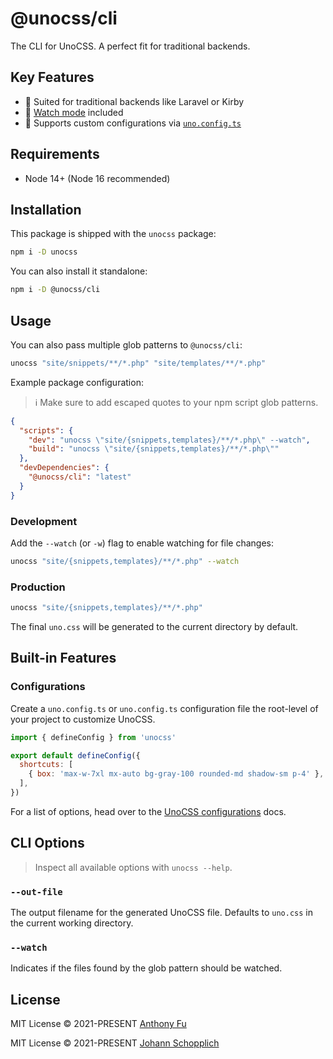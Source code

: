 # @unocss/cli

The CLI for UnoCSS. A perfect fit for traditional backends.

## Key Features

- 🍱 Suited for traditional backends like Laravel or Kirby
- 👀 [Watch mode](#development) included
- 🔌 Supports custom configurations via [`uno.config.ts`](#unocssconfigjs-support)

## Requirements

- Node 14+ (Node 16 recommended)

## Installation

This package is shipped with the `unocss` package:

```bash
npm i -D unocss
```

You can also install it standalone:

```bash
npm i -D @unocss/cli
```

## Usage

You can also pass multiple glob patterns to `@unocss/cli`:

```bash
unocss "site/snippets/**/*.php" "site/templates/**/*.php"
```

Example package configuration:

> ℹ️ Make sure to add escaped quotes to your npm script glob patterns.

```json
{
  "scripts": {
    "dev": "unocss \"site/{snippets,templates}/**/*.php\" --watch",
    "build": "unocss \"site/{snippets,templates}/**/*.php\""
  },
  "devDependencies": {
    "@unocss/cli": "latest"
  }
}
```

### Development

Add the `--watch` (or `-w`) flag to enable watching for file changes:

```bash
unocss "site/{snippets,templates}/**/*.php" --watch
```

### Production

```bash
unocss "site/{snippets,templates}/**/*.php"
```

The final `uno.css` will be generated to the current directory by default.

## Built-in Features

### Configurations

Create a `uno.config.ts` or `uno.config.ts` configuration file the root-level of your project to customize UnoCSS.

```js
import { defineConfig } from 'unocss'

export default defineConfig({
  shortcuts: [
    { box: 'max-w-7xl mx-auto bg-gray-100 rounded-md shadow-sm p-4' },
  ],
})
```

For a list of options, head over to the [UnoCSS configurations](https://github.com/unocss/unocss#configurations) docs.

## CLI Options

> Inspect all available options with `unocss --help`.

### `--out-file`

The output filename for the generated UnoCSS file. Defaults to `uno.css` in the current working directory.

### `--watch`

Indicates if the files found by the glob pattern should be watched.

## License

MIT License &copy; 2021-PRESENT [Anthony Fu](https://github.com/antfu)

MIT License &copy; 2021-PRESENT [Johann Schopplich](https://github.com/johannschopplich)
